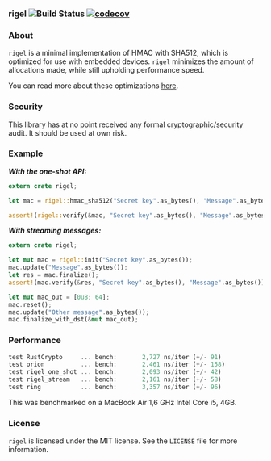 ### rigel ![Build Status](https://travis-ci.org/brycx/rigel.svg?branch=master) [![codecov](https://codecov.io/gh/brycx/rigel/branch/master/graph/badge.svg)](https://codecov.io/gh/brycx/rigel)


### About
`rigel` is a minimal implementation of HMAC with SHA512, which is optimized for use
with embedded devices. `rigel` minimizes the amount of allocations made, while
still upholding performance speed.

You can read more about these optimizations [here](https://brycx.github.io/2018/08/06/hmac-and-precomputation-optimization.html).

### Security
This library has at no point received any formal cryptographic/security audit. It
should be used at own risk.

### Example

***With the one-shot API:***
```rust
extern crate rigel;

let mac = rigel::hmac_sha512("Secret key".as_bytes(), "Message".as_bytes());

assert!(rigel::verify(&mac, "Secret key".as_bytes(), "Message".as_bytes()));

```

***With streaming messages:***
```rust
extern crate rigel;

let mut mac = rigel::init("Secret key".as_bytes());
mac.update("Message".as_bytes());
let res = mac.finalize();
assert!(mac.verify(&res, "Secret key".as_bytes(), "Message".as_bytes()));

let mut mac_out = [0u8; 64];
mac.reset();
mac.update("Other message".as_bytes());
mac.finalize_with_dst(&mut mac_out);
```

### Performance
```rust
test RustCrypto     ... bench:       2,727 ns/iter (+/- 91)
test orion          ... bench:       2,461 ns/iter (+/- 158)
test rigel_one_shot ... bench:       2,093 ns/iter (+/- 42)
test rigel_stream   ... bench:       2,161 ns/iter (+/- 58)
test ring           ... bench:       3,357 ns/iter (+/- 96)
```
This was benchmarked on a MacBook Air 1,6 GHz Intel Core i5, 4GB.

### License
`rigel` is licensed under the MIT license. See the `LICENSE` file for more information.

